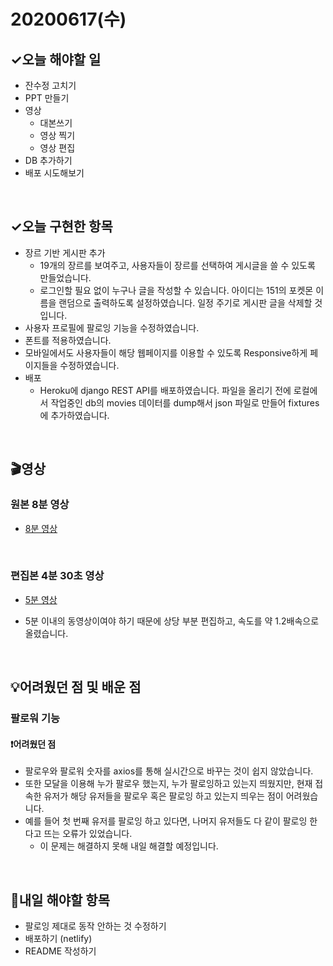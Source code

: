 # 20200617(수)

## ✓오늘 해야할 일

- 잔수정 고치기
- PPT 만들기
- 영상
  - 대본쓰기
  - 영상 찍기
  - 영상 편집
- DB 추가하기 
- 배포 시도해보기 

<br>

## ✓오늘 구현한 항목

- 장르 기반 게시판 추가
  - 19개의 장르를 보여주고, 사용자들이 장르를 선택하여 게시글을 쓸 수 있도록 만들었습니다.
  - 로그인할 필요 없이 누구나 글을 작성할 수 있습니다. 아이디는 151의 포켓몬 이름을 랜덤으로 출력하도록 설정하였습니다. 일정 주기로 게시판 글을 삭제할 것입니다.
- 사용자 프로필에 팔로잉 기능을 수정하였습니다.
- 폰트를 적용하였습니다.
- 모바일에서도 사용자들이 해당 웹페이지를 이용할 수 있도록 Responsive하게 페이지들을 수정하였습니다.
- 배포
  - Heroku에 django REST API를 배포하였습니다. 파일을 올리기 전에 로컬에서 작업중인 db의 movies 데이터를 dump해서 json 파일로 만들어 fixtures에 추가하였습니다.


<br>

## 🎬영상

### 원본 8분 영상

- <a href="https://www.youtube.com/watch?v=joCXRFD6VUM&feature=youtu.be">8분 영상 </a>

<br>

### 편집본 4분 30초 영상

- <a href="https://youtu.be/kcrcTaHOc6g">5분 영상</a>

- 5분 이내의 동영상이여야 하기 때문에 상당 부분 편집하고, 속도를 약 1.2배속으로 올렸습니다.

<br>

## 💡어려웠던 점 및 배운 점

### 팔로워 기능

#### ❗️어려웠던 점

- 팔로우와 팔로워 숫자를 axios를 통해 실시간으로 바꾸는 것이 쉽지 않았습니다.
- 또한 모달을 이용해 누가 팔로우 했는지, 누가 팔로잉하고 있는지 띄웠지만, 현재 접속한 유저가 해당 유저들을 팔로우 혹은 팔로잉 하고 있는지 띄우는 점이 어려웠습니다. 
- 예를 들어 첫 번째 유저를 팔로잉 하고 있다면, 나머지 유저들도 다 같이 팔로잉 한다고 뜨는 오류가 있었습니다.
  - 이 문제는 해결하지 못해 내일 해결할 예정입니다.

<br>

## 📆내일 해야할 항목

- 팔로잉 제대로 동작 안하는 것 수정하기
- 배포하기 (netlify)
- README 작성하기



